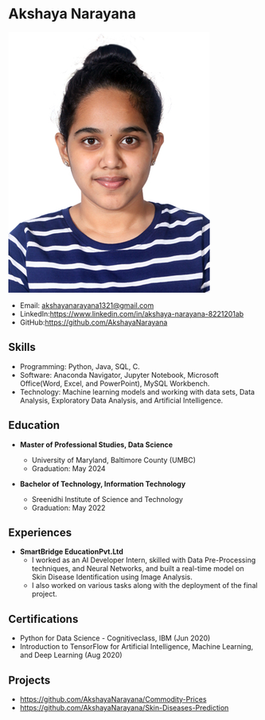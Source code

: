 # Akshaya Narayana


![Akshaya](1.jpg)

- Email: akshayanarayana1321@gmail.com
- LinkedIn:https://www.linkedin.com/in/akshaya-narayana-8221201ab
- GitHub:https://github.com/AkshayaNarayana

## Skills
- Programming: Python, Java, SQL, C.
- Software: Anaconda Navigator, Jupyter Notebook, Microsoft Office(Word, Excel, and PowerPoint), MySQL Workbench.
- Technology: Machine learning models and working with data sets, Data Analysis, Exploratory Data Analysis, and Artificial Intelligence.

## Education
- **Master of Professional Studies, Data Science**
  - University of Maryland, Baltimore County (UMBC)
  - Graduation: May 2024

- **Bachelor of Technology, Information Technology**
  - Sreenidhi Institute of Science and Technology
  - Graduation: May 2022


## Experiences
- **SmartBridge EducationPvt.Ltd**
  - I worked as an AI Developer Intern, skilled with Data Pre-Processing techniques, and Neural Networks, and built a real-time model on Skin Disease Identification using Image Analysis.
  - I also worked on various tasks along with the deployment of the final project.

## Certifications
- Python for Data Science - Cognitiveclass, IBM	 (Jun 2020)
- Introduction to TensorFlow for Artificial Intelligence, Machine Learning, and Deep Learning	 (Aug 2020) 


## Projects
- https://github.com/AkshayaNarayana/Commodity-Prices
- https://github.com/AkshayaNarayana/Skin-Diseases-Prediction

